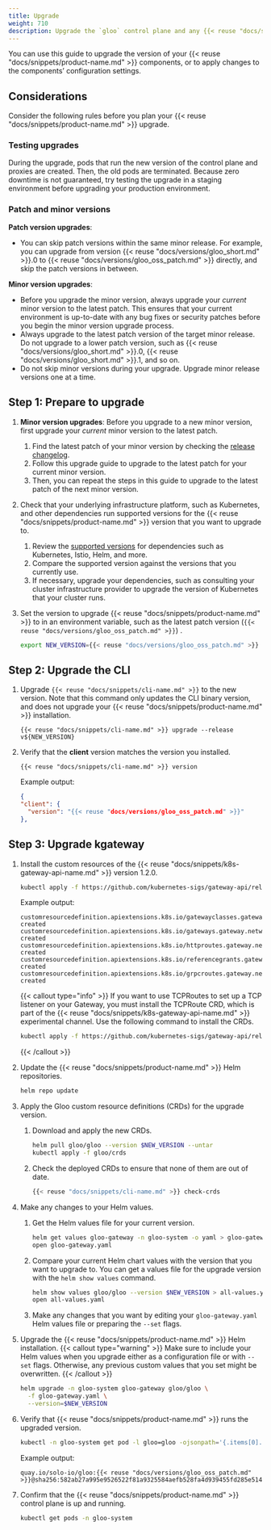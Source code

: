 ```yaml
---
title: Upgrade
weight: 710
description: Upgrade the `gloo` control plane and any {{< reuse "docs/snippets/product-name.md" >}} proxies that run in your cluster. 
---
```


You can use this guide to upgrade the version of your {{< reuse "docs/snippets/product-name.md" >}} components, or to apply changes to the components’ configuration settings.

## Considerations
Consider the following rules before you plan your {{< reuse "docs/snippets/product-name.md" >}} upgrade.

### Testing upgrades

During the upgrade, pods that run the new version of the control plane and proxies are created. Then, the old pods are terminated. Because zero downtime is not guaranteed, try testing the upgrade in a staging environment before upgrading your production environment.

### Patch and minor versions

**Patch version upgrades**: </br>
- You can skip patch versions within the same minor release. For example, you can upgrade from version {{< reuse "docs/versions/gloo_short.md" >}}.0 to {{< reuse "docs/versions/gloo_oss_patch.md" >}} directly, and skip the patch versions in between.

**Minor version upgrades**: </br>
- Before you upgrade the minor version, always upgrade your _current_ minor version to the latest patch. This ensures that your current environment is up-to-date with any bug fixes or security patches before you begin the minor version upgrade process.
- Always upgrade to the latest patch version of the target minor release. Do not upgrade to a lower patch version, such as {{< reuse "docs/versions/gloo_short.md" >}}.0, {{< reuse "docs/versions/gloo_short.md" >}}.1, and so on.
- Do not skip minor versions during your upgrade. Upgrade minor release versions one at a time. 

## Step 1: Prepare to upgrade

1. **Minor version upgrades**: Before you upgrade to a new minor version, first upgrade your _current_ minor version to the latest patch.
   1. Find the latest patch of your minor version by checking the [release changelog](https://github.com/kgateway-dev/kgateway/releases).
   2. Follow this upgrade guide to upgrade to the latest patch for your current minor version.
   3. Then, you can repeat the steps in this guide to upgrade to the latest patch of the next minor version.

2. Check that your underlying infrastructure platform, such as Kubernetes, and other dependencies run supported versions for the {{< reuse "docs/snippets/product-name.md" >}} version that you want to upgrade to.
   1. Review the [supported versions](/docs/reference/versions/) for dependencies such as Kubernetes, Istio, Helm, and more.
   2. Compare the supported version against the versions that you currently use. 
   3. If necessary, upgrade your dependencies, such as consulting your cluster infrastructure provider to upgrade the version of Kubernetes that your cluster runs.

3. Set the version to upgrade {{< reuse "docs/snippets/product-name.md" >}} to in an environment variable, such as the latest patch version (`{{< reuse "docs/versions/gloo_oss_patch.md" >}}`) .
   ```sh
   export NEW_VERSION={{< reuse "docs/versions/gloo_oss_patch.md" >}}
   ```

## Step 2: Upgrade the CLI

1. Upgrade `{{< reuse "docs/snippets/cli-name.md" >}}` to the new version. Note that this command only updates the CLI binary version, and does not upgrade your {{< reuse "docs/snippets/product-name.md" >}} installation.
   ```shell
   {{< reuse "docs/snippets/cli-name.md" >}} upgrade --release v${NEW_VERSION}
   ```

2. Verify that the **client** version matches the version you installed.
   ```shell
   {{< reuse "docs/snippets/cli-name.md" >}} version
   ```

   Example output:
   ```json
   {
   "client": {
     "version": "{{< reuse "docs/versions/gloo_oss_patch.md" >}}"
   },
   ```

## Step 3: Upgrade kgateway

1. Install the custom resources of the {{< reuse "docs/snippets/k8s-gateway-api-name.md" >}} version 1.2.0. 
   ```sh
   kubectl apply -f https://github.com/kubernetes-sigs/gateway-api/releases/download/v1.2.0/standard-install.yaml
   ```
   Example output: 
   ```
   customresourcedefinition.apiextensions.k8s.io/gatewayclasses.gateway.networking.k8s.io created
   customresourcedefinition.apiextensions.k8s.io/gateways.gateway.networking.k8s.io created
   customresourcedefinition.apiextensions.k8s.io/httproutes.gateway.networking.k8s.io created
   customresourcedefinition.apiextensions.k8s.io/referencegrants.gateway.networking.k8s.io created
   customresourcedefinition.apiextensions.k8s.io/grpcroutes.gateway.networking.k8s.io created
   ```
   
   {{< callout type="info" >}}
   If you want to use TCPRoutes to set up a TCP listener on your Gateway, you must install the TCPRoute CRD, which is part of the {{< reuse "docs/snippets/k8s-gateway-api-name.md" >}} experimental channel. Use the following command to install the CRDs. 
   ```sh
   kubectl apply -f https://github.com/kubernetes-sigs/gateway-api/releases/download/v1.2.0/experimental-install.yaml 
   ```
   {{< /callout >}}

1. Update the {{< reuse "docs/snippets/product-name.md" >}} Helm repositories.
   ```sh
   helm repo update
   ```
   
2. Apply the Gloo custom resource definitions (CRDs) for the upgrade version.
   1. Download and apply the new CRDs.
      ```sh
      helm pull gloo/gloo --version $NEW_VERSION --untar
      kubectl apply -f gloo/crds
      ```
   2. Check the deployed CRDs to ensure that none of them are out of date.
      ```sh
      {{< reuse "docs/snippets/cli-name.md" >}} check-crds
      ```
     
3. Make any changes to your Helm values.
   1. Get the Helm values file for your current version.
      ```sh
      helm get values gloo-gateway -n gloo-system -o yaml > gloo-gateway.yaml
      open gloo-gateway.yaml
      ```

   2. Compare your current Helm chart values with the version that you want to upgrade to. You can get a values file for the upgrade version with the `helm show values` command.
      ```sh
      helm show values gloo/gloo --version $NEW_VERSION > all-values.yaml
      open all-values.yaml
      ```

   3. Make any changes that you want by editing your `gloo-gateway.yaml` Helm values file or preparing the `--set` flags.

4. Upgrade the {{< reuse "docs/snippets/product-name.md" >}} Helm installation.
   {{< callout type="warning" >}}
   Make sure to include your Helm values when you upgrade either as a configuration file or with <code>--set</code> flags. Otherwise, any previous custom values that you set might be overwritten.
   {{< /callout >}}
   ```sh
   helm upgrade -n gloo-system gloo-gateway gloo/gloo \
     -f gloo-gateway.yaml \
     --version=$NEW_VERSION
   ```
   
5. Verify that {{< reuse "docs/snippets/product-name.md" >}} runs the upgraded version.
   ```sh
   kubectl -n gloo-system get pod -l gloo=gloo -ojsonpath='{.items[0].spec.containers[0].image}'
   ```
   
   Example output:
   ```
   quay.io/solo-io/gloo:{{< reuse "docs/versions/gloo_oss_patch.md" >}}@sha256:582ab27a995e9526522f81a9325584aefb528fa4d939455fd285e5148615991b
   ```

6. Confirm that the {{< reuse "docs/snippets/product-name.md" >}} control plane is up and running. 
   ```sh
   kubectl get pods -n gloo-system
   ``` 